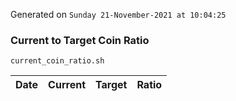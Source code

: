 Generated on `Sunday 21-November-2021 at 10:04:25`

### Current to Target Coin Ratio
`current_coin_ratio.sh`

Date|Current|Target|Ratio
---|---|---|---
